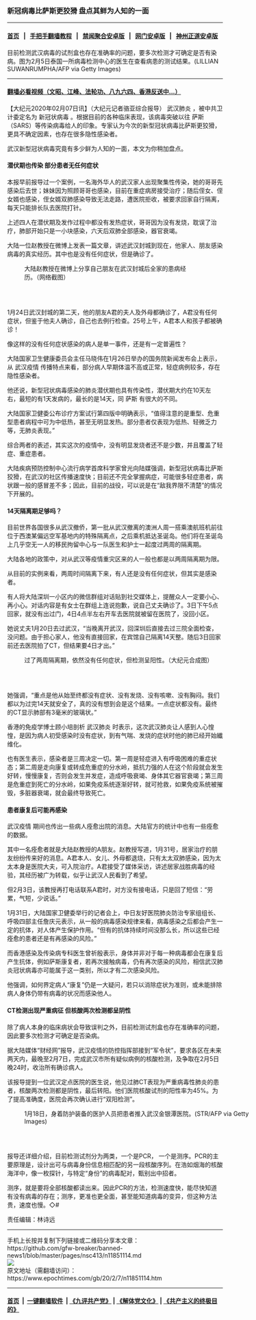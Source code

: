 ### 新冠病毒比萨斯更狡猾 盘点其鲜为人知的一面
------------------------

#### [首页](https://github.com/gfw-breaker/banned-news1/blob/master/README.md) &nbsp;&nbsp;|&nbsp;&nbsp; [手把手翻墙教程](https://github.com/gfw-breaker/guides/wiki) &nbsp;&nbsp;|&nbsp;&nbsp; [禁闻聚合安卓版](https://github.com/gfw-breaker/bn-android) &nbsp;&nbsp;|&nbsp;&nbsp; [网门安卓版](https://github.com/oGate2/oGate) &nbsp;&nbsp;|&nbsp;&nbsp; [神州正道安卓版](https://github.com/SzzdOgate/update) 



<div><img alt="" class="aligncenter wp-post-image" src="https://i.epochtimes.com/assets/uploads/2020/02/GettyImages-1198675030@1200x1200-1-600x400.jpg"/>
<div class="red16 caption">
 目前检测武汉病毒的试剂盒也存在准确率的问题，要多次检测才可确定是否有染病。图为2月5日泰国一所病毒检测中心的医生在查看病患的测试结果。(LILLIAN SUWANRUMPHA/AFP via Getty Images)
</div>
</div><hr/>

#### [翻墙必看视频（文昭、江峰、法轮功、八九六四、香港反送中...）](http://167.172.214.107/home.html)

<div><p>
 【大纪元2020年02月07日讯】（大纪元记者骆亚综合报导）
 <ok href="https://www.epochtimes.com/gb/tag/%E6%AD%A6%E6%B1%89%E8%82%BA%E7%82%8E.html">
  武汉肺炎
 </ok>
 ，被中共卫计委定名为
 <ok href="https://www.epochtimes.com/gb/tag/%E6%96%B0%E5%86%A0%E7%8A%B6%E7%97%85%E6%AF%92.html">
  新冠状病毒
 </ok>
 。根据目前的各种临床表现，该病毒突破以往
 <ok href="https://www.epochtimes.com/gb/tag/%E8%90%A8%E6%96%AF.html">
  萨斯
 </ok>
 （SARS）等传染病毒给人的印象。专家认为今次的新型冠状病毒比萨斯更狡猾，更具不确定因素，也存在很多隐性感染者。
</p>
<p>
 武汉新型冠状病毒究竟有多少鲜为人知的一面，本文为你稍加盘点。
</p>
<h4>
 潜伏期也传染 部分患者无任何症状
</h4>
<p>
 本报早前报导过一个案例，一名海外华人的武汉家人出现聚集性传染，她的哥哥先感染后去世；妹妹因为照顾哥哥也感染，目前在重症病房接受治疗；随后侄女、侄女婿也感染，侄女婿双肺感染导致无法走路，遭医院拒收，被要求回家自行隔离，每天只能排长队去医院打针。
</p>
<p>
 上述四人在潜伏期及发作过程中都没有发热症状，哥哥因为没有发烧，耽误了治疗，肺部开始只是一小块感染，六天后双肺全部感染，器官衰竭。
</p>
<p>
 大陆一位赵教授在微博上发表一篇文章，讲述武汉封城到现在，他家人、朋友感染病毒的真实经历。其中也是没有任何症状，但是确诊了。
</p>
<div class="google-auto-placed ap_container">
 <figure class="wp-caption aligncenter" id="attachment_11851206" style="width: 405px">
  <ok href="http://i.epochtimes.com/assets/uploads/2020/02/Screen-Shot-2020-02-07-at-7.18.02-pm.png">
   <img alt="" class="wp-image-11851206" src="http://i.epochtimes.com/assets/uploads/2020/02/Screen-Shot-2020-02-07-at-7.18.02-pm.png"/>
  </ok>
  <br/><figcaption class="wp-caption-text">
   大陆赵教授在微博上分享自己朋友在武汉封城后全家的患病经历。（网络截图）
  </figcaption><br/>
 </figure><br/>
</div>
<p>
 1月24日武汉封城的第二天，他的朋友A君的夫人及外母都确诊了，A君没有任何症状，但鉴于他夫人确诊，自己也去例行检查。25号上午，A君本人和孩子都被确诊！
</p>
<p>
 像这样的没有任何症状感染的病人是单一事件，还是有一定普遍性？
</p>
<p>
 大陆国家卫生健康委员会主任马晓伟在1月26日举办的国务院新闻发布会上表示，从
 <ok href="https://www.epochtimes.com/gb/tag/%E6%AD%A6%E6%B1%89%E7%96%AB%E6%83%85.html">
  武汉疫情
 </ok>
 传播特点来看，部分病人早期体温不高或正常，轻症病例较多，存在隐性感染者。
</p>
<p>
 他还说，新型冠状病毒感染的肺炎潜伏期也具有传染性，潜伏期大约在10天左右，最短的有1天发病的，最长的是14天，同
 <ok href="https://www.epochtimes.com/gb/tag/%E8%90%A8%E6%96%AF.html">
  萨斯
 </ok>
 有很大的不同。
</p>
<p>
 大陆国家卫健委公布诊疗方案试行第四版中明确表示，“值得注意的是重型、危重型患者病程中可为中低热，甚至无明显发热。部分患者仅表现为低热、轻微乏力等，无肺炎表现。”
</p>
<p>
 综合两者的表述，其实这次的疫情中，没有明显发烧者还不是少数，并且覆盖了轻症、重症患者。
</p>
<p>
 大陆疾病预防控制中心流行病学首席科学家曾光向陆媒强调，新型冠状病毒比萨斯狡猾，在武汉的社区传播速度快；目前还不完全掌握病症，可能很多轻症患者，病状跟一般的感冒差不多；因此，目前的战役，可以说是在“敌我界限不清楚”的情况下开展的。
</p>
<h4>
 14天隔离期足够吗？
</h4>
<p>
 目前世界各国很多从武汉撤侨，第一批从武汉撤离的澳洲人周一搭乘澳航班机前往位于西澳某偏远空军基地内的特殊隔离点，之后乘机抵达圣诞岛。他们将在圣诞岛上几乎空无一人的移民拘留中心与一队医生和护士一起度过两周的隔离期。
</p>
<p>
 大陆各地的政策中，对从武汉等疫情重灾区来的人一般也都是以两周隔离期为限。
</p>
<p>
 从目前的实例来看，两周时间隔离下来，有人还是没有任何症状，但其实是感染者。
</p>
<p>
 有人将大陆深圳一小区内的微信群组对话贴到社交媒体上，提醒众人一定要小心、再小心。对话内容是有女士在群组上连说抱歉，说自己丈夫确诊了。3日下午5点回家，就没有出过门，4日4点半左右开车去医院就被留在医院了，没回小区。
</p>
<p>
 她说丈夫1月20日去过武汉，“当晚离开武汉，回深圳后直接去过三院全面检查，没问题。由于担心家人，他没有直接回家，在宾馆自己隔离14天整。随后3日回家前还去医院拍了CT，但结果要4日才出。”
</p>
<div class="google-auto-placed ap_container">
 <figure class="wp-caption aligncenter" id="attachment_11851174" style="width: 550px">
  <ok href="http://i.epochtimes.com/assets/uploads/2020/02/0b1a0f471c1d663b369d9a122ed64e35.jpg">
   <img alt="" class="wp-image-11851174" src="http://i.epochtimes.com/assets/uploads/2020/02/0b1a0f471c1d663b369d9a122ed64e35.jpg"/>
  </ok>
  <br/><figcaption class="wp-caption-text">
   过了两周隔离期，依然没有任何症状，但检测呈阳性。（大纪元合成图）
  </figcaption><br/>
 </figure><br/>
</div>
<p>
 她强调，“重点是他从始至终都没有症状、没有发烧、没有咳嗽、没有胸闷。我们都以为过完14天就安全了，真的没有想到会是这个结果。一点症状都没有。最终的CT显示肺部有3毫米的玻璃状。”
</p>
<p>
 香港的免疫学博士顾小培剖析
 <ok href="https://www.epochtimes.com/gb/tag/%E6%AD%A6%E6%B1%89%E8%82%BA%E7%82%8E.html">
  武汉肺炎
 </ok>
 时表示，这次武汉肺炎让人感到人心惶惶，是因为病人初受感染时没有症状，到有气喘、发烧的症状时他的肺已经开始纎维化。
</p>
<p>
 也有医生表示，感染者是三周决定一切。第一周是轻症进入有呼吸困难的重症状态；第二周是走向康复或转成危重症的分水岭，抵抗力强的人在这个阶段就会发生好转，慢慢康复，否则会发生并发症，造成呼吸衰竭、身体其它器官衰竭；第三周是危重症到死亡的分水岭，如果免疫系统逐渐好转，就可抢救，如果免疫系统被摧毁，多脏器衰竭，就会最终导致死亡。
</p>
<h4>
 患者康复后可能再感染
</h4>
<p>
 <ok href="https://www.epochtimes.com/gb/tag/%E6%AD%A6%E6%B1%89%E7%96%AB%E6%83%85.html">
  武汉疫情
 </ok>
 期间也传出一些病人痊愈出院的消息。大陆官方的统计中也有一些痊愈的数据。
</p>
<p>
 其中一名痊愈者就是大陆赵教授的A朋友。赵教授写道，1月31号，居家治疗的朋友纷纷传来好的消息。A君本人、女儿、外母都退烧，只有太太双肺感染，因为太太本身是医院大夫，可入院治疗。A君接受了媒体采访，讲述居家战胜病毒的经验，其经历被广为转载，似乎让武汉人民看到了希望。
</p>
<p>
 但2月3日，该教授再打电话联系A君时，对方没有接电话，只是回了短信：“劳累，气短，少说话。”
</p>
<p>
 1月31日，大陆国家卫健委举行的记者会上，中日友好医院肺炎防治专家组组长、呼吸四部主任詹庆元表示，从一般的病毒感染规律来看，病毒感染之后都会产生一定的抗体，对人体产生保护作用。“但有的抗体持续时间没那么长，所以这些已经痊愈的患者还是有再感染的风险。”
</p>
<p>
 而香港感染及传染病专科医生曾祈殷表示，身体并非对于每一种病毒都会在康复后产生抗体，例如萨斯康复者，若再次接触病毒，仍有再次感染的风险，相信武汉肺炎冠状病毒亦可能属于这一类别，所以才有二次感染风险。
</p>
<p>
 他强调，如何界定病人“康复”仍是一大疑问，若只以消除症状为准则，或未能排除病人身体仍带有病毒的状况而感染他人。
</p>
<h4>
 CT检测出现严重病征 但核酸两次检测都呈阴性
</h4>
<p>
 除了病人本身的临床病状会导致误判之外，目前检测试剂盒也存在准确率的问题，因此要多次检测才可确定是否染病。
</p>
<p>
 据大陆媒体“财经网”报导，武汉疫情的防控指挥部接到“军令状”，要求各区在未来两天内，最晚至2月7日，完成武汉市所有疑似病例的核酸检测，及争取在2月5日晚24时，收治所有确诊病人。
</p>
<p>
 该报导提到一位武汉定点医院的医生说，他见过肺CT表现为严重病毒性肺炎的患者，核酸两次检测都是阴性，最后转阳。他们医院核酸试剂的阳性率为45%。为了提高准确度，医院会再次确认进行“双阳检测”。
</p>
<figure class="wp-caption aligncenter" id="attachment_11851209" style="width: 550px">
 <ok href="http://i.epochtimes.com/assets/uploads/2020/02/GettyImages-1194364594@1200x1200-1.jpg">
  <img alt="" class="wp-image-11851209" src="http://i.epochtimes.com/assets/uploads/2020/02/GettyImages-1194364594@1200x1200-1.jpg"/>
 </ok>
 <br/><figcaption class="wp-caption-text">
  1月18日，身着防护装备的医护人员把患者推入武汉金银潭医院。(STR/AFP via Getty Images)
 </figcaption><br/>
</figure><br/>
<p>
 报导还详细介绍，目前检测试剂分为两类，一个是PCR， 一个是测序。PCR的主要原理是，设计出可与病毒身份信息相匹配的另一段核酸序列。在浩如烟海的核酸海洋中，像一枚探针，与特定“身份”的病毒配对，甄别出中招者。
</p>
<p>
 测序，就是要将全部核酸都读出来。因此PCR的方法，检测速度快，能尽快知道有没有病毒的存在；测序，更准也更全面，甚至能知道病毒的变异，但这种方法贵，速度也慢。◇#
</p>
<p>
 责任编辑：林诗远
</p>
</div>
<hr/>
手机上长按并复制下列链接或二维码分享本文章：<br/>
https://github.com/gfw-breaker/banned-news1/blob/master/pages/nsc413/n11851114.md <br/>
<a href='https://github.com/gfw-breaker/banned-news1/blob/master/pages/nsc413/n11851114.md'><img src='https://github.com/gfw-breaker/banned-news1/blob/master/pages/nsc413/n11851114.md.png'/></a> <br/>
原文地址（需翻墙访问）：https://www.epochtimes.com/gb/20/2/7/n11851114.htm


------------------------
#### [首页](https://github.com/gfw-breaker/banned-news1/blob/master/README.md) &nbsp;|&nbsp; [一键翻墙软件](https://github.com/gfw-breaker/nogfw/blob/master/README.md) &nbsp;| [《九评共产党》](https://github.com/gfw-breaker/9ping.md/blob/master/README.md#九评之一评共产党是什么) | [《解体党文化》](https://github.com/gfw-breaker/jtdwh.md/blob/master/README.md) | [《共产主义的终极目的》](https://github.com/gfw-breaker/gczydzjmd.md/blob/master/README.md)


<img src='http://gfw-breaker.win/banned-news/pages/nsc413/n11851114.md' width='0px' height='0px'/>